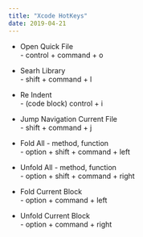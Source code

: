 ```yaml
---
title: "Xcode HotKeys"
date: 2019-04-21
---
```


- Open Quick File
  <br>- control + command + o
  
- Searh Library
  <br>- shift + command + l

- Re Indent
  <br>- (code block) control + i

- Jump Navigation Current File 
  <br>- shift + command + j

- Fold All - method, function
  <br>- option + shift + command + left

- Unfold All - method, function
  <br>- option + shift + command + right

- Fold Current Block
  <br>- option + command + left

- Unfold Current Block
  <br>- option + command + right
